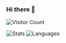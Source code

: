 ### Hi there 👋

![Visitor Count](https://profile-counter.glitch.me/jVirus/count.svg)

![Stats](https://github-readme-stats.vercel.app/api?username=jVirus&count_private=true&show_icons=true&hide=contribs&theme=dark)
![Languages](https://github-readme-stats.vercel.app/api/top-langs/?username=jVirus&layout=compact&theme=dark)

<!--
**jVirus/jVirus** is a ✨ _special_ ✨ repository because its `README.md` (this file) appears on your GitHub profile.

Here are some ideas to get you started:

- 🔭 I’m currently working on ...
- 🌱 I’m currently learning ...
- 👯 I’m looking to collaborate on ...
- 🤔 I’m looking for help with ...
- 💬 Ask me about ...
- 📫 How to reach me: ...
- 😄 Pronouns: ...
- ⚡ Fun fact: ...
-->
